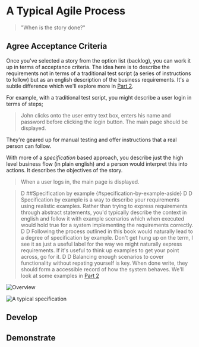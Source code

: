 # A Typical Agile Process

> "When is the story done?"

## Agree Acceptance Criteria

Once you've selected a story from the option list (backlog), you can work it up in terms of acceptance criteria. The idea here is to describe the requirements not in terms of a traditional test script (a series of instructions to follow) but as an english description of the business requirements. It's a subtle difference which we'll explore more in [Part 2](#part2).

For example, with a traditional test script, you might describe a user login in terms of steps; 

> John clicks onto the user entry text box, enters his name and password before clicking the login button. The main page should be displayed.

They're geared up for manual testing and offer instructions that a real person can follow.

With more of a _specification_ based approach, you describe just the high level business flow (in plain english) and a person would interpret this into actions. It describes the objectives of the story.

> When a user logs in, the main page is displayed.



>D ##Specification by example {#specification-by-example-aside}
>D
>D Specification by example is a way to describe your requirements using realistic examples. Rather than trying to express requirements through abstract statements, you'd typically describe the context in english and follow it with example scenarios which when executed would hold true for a system implementing the requirements correctly.
>D
>D Following the process outlined in this book would naturally lead to a degree of specification by example. Don't get hung up on the term, I see it as just a useful label for the way we might naturally express requirements. If it's useful to think up examples to get your point across, go for it.
>D
>D Balancing enough scenarios to cover functionality without repating yourself is key. When done write, they should form a accessible record of how the system behaves. We'll look at some examples in [Part 2](#part2)

![Overview](http://www.concordion.org/image/faq/StoryDeliveryLifecycle.png)

![A typical specification](http://www.concordion.org/image/concept/AnatomyOfAnActiveSpec.png)

## Develop

## Demonstrate



